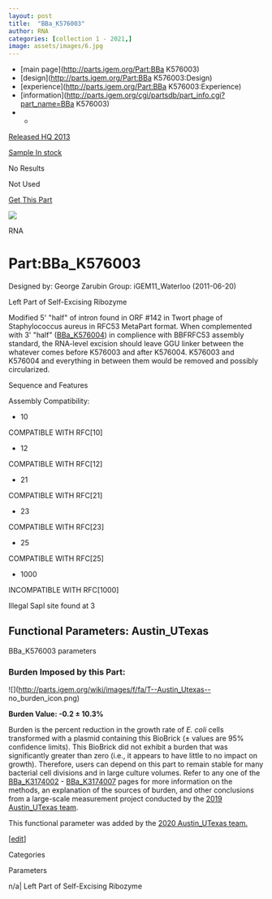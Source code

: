 ```yaml
---
layout: post
title:  "BBa_K576003"
author: RNA
categories: [collection 1 - 2021,] 
image: assets/images/6.jpg
---
```



  * [main page](http://parts.igem.org/Part:BBa K576003)
  * [design](http://parts.igem.org/Part:BBa K576003:Design)
  * [experience](http://parts.igem.org/Part:BBa K576003:Experience)
  * [information](http://parts.igem.org/cgi/partsdb/part_info.cgi?part_name=BBa K576003)
  *   * 

[Released HQ 2013](http://parts.igem.org/Help:Part_Status_Box)

[Sample In stock](http://parts.igem.org/Help:Part_Status_Box)

No Results

Not Used

[ Get This Part](http://parts.igem.org/partsdb/get_part.cgi?part=BBa_K576003)

![](http://parts.igem.org/images/partbypart/icon_rna.png)

RNA

# Part:BBa_K576003

Designed by: George Zarubin   Group: iGEM11_Waterloo   (2011-06-20)

Left Part of Self-Excising Ribozyme

Modified 5' "half" of intron found in ORF #142 in Twort phage of
Staphylococcus aureus in RFC53 MetaPart format. When complemented with 3'
"half" ([BBa_K576004](http://parts.igem.org/wiki/index.php/Part:BBa_K576004))
in complience with BBFRFC53 assembly standard, the RNA-level excision should
leave GGU linker between the whatever comes before K576003 and after K576004.
K576003 and K576004 and everything in between them would be removed and
possibly circularized.

Sequence and Features

  

Assembly Compatibility:

  * 10

COMPATIBLE WITH RFC[10]

  * 12

COMPATIBLE WITH RFC[12]

  * 21

COMPATIBLE WITH RFC[21]

  * 23

COMPATIBLE WITH RFC[23]

  * 25

COMPATIBLE WITH RFC[25]

  * 1000

INCOMPATIBLE WITH RFC[1000]

Illegal SapI site found at 3  

  

## Functional Parameters: Austin_UTexas

BBa_K576003 parameters

### Burden Imposed by this Part:

![](http://parts.igem.org/wiki/images/f/fa/T--Austin_Utexas--
no_burden_icon.png)

**Burden Value: -0.2 ± 10.3%**

Burden is the percent reduction in the growth rate of _E. coli_ cells
transformed with a plasmid containing this BioBrick (± values are 95%
confidence limits). This BioBrick did not exhibit a burden that was
significantly greater than zero (i.e., it appears to have little to no impact
on growth). Therefore, users can depend on this part to remain stable for many
bacterial cell divisions and in large culture volumes. Refer to any one of the
[BBa_K3174002](http://parts.igem.org/Part:BBa_K3174002) \-
[BBa_K3174007](http://parts.igem.org/Part:BBa_K3174007) pages for more
information on the methods, an explanation of the sources of burden, and other
conclusions from a large-scale measurement project conducted by the [2019
Austin_UTexas team](http://2019.igem.org/Team:Austin_UTexas).

This functional parameter was added by the [2020 Austin_UTexas
team.](http://2020.igem.org/Team:Austin_UTexas/Contribution)

[[edit](http://parts.igem.org/partsdb/part_info.cgi?part_name=BBa_K576003)]

Categories

Parameters

n/a| Left Part of Self-Excising Ribozyme

